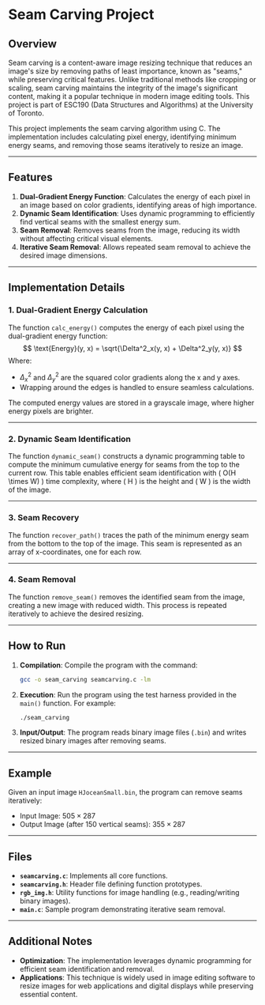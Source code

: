 # Seam Carving Project

## Overview

Seam carving is a content-aware image resizing technique that reduces an image's size by removing paths of least importance, known as "seams," while preserving critical features. Unlike traditional methods like cropping or scaling, seam carving maintains the integrity of the image's significant content, making it a popular technique in modern image editing tools. This project is part of ESC190 (Data Structures and Algorithms) at the University of Toronto.

This project implements the seam carving algorithm using C. The implementation includes calculating pixel energy, identifying minimum energy seams, and removing those seams iteratively to resize an image.

---

## Features

1. **Dual-Gradient Energy Function**: Calculates the energy of each pixel in an image based on color gradients, identifying areas of high importance.
2. **Dynamic Seam Identification**: Uses dynamic programming to efficiently find vertical seams with the smallest energy sum.
3. **Seam Removal**: Removes seams from the image, reducing its width without affecting critical visual elements.
4. **Iterative Seam Removal**: Allows repeated seam removal to achieve the desired image dimensions.

---

## Implementation Details

### 1. Dual-Gradient Energy Calculation
The function `calc_energy()` computes the energy of each pixel using the dual-gradient energy function:
$$
\text{Energy}(y, x) = \sqrt{\Delta^2_x(y, x) + \Delta^2_y(y, x)}
$$
Where:
- $\Delta^2_x$ and $\Delta^2_y$ are the squared color gradients along the x and y axes.
- Wrapping around the edges is handled to ensure seamless calculations.

The computed energy values are stored in a grayscale image, where higher energy pixels are brighter.

---

### 2. Dynamic Seam Identification
The function `dynamic_seam()` constructs a dynamic programming table to compute the minimum cumulative energy for seams from the top to the current row. This table enables efficient seam identification with \( O(H \times W) \) time complexity, where \( H \) is the height and \( W \) is the width of the image.

---

### 3. Seam Recovery
The function `recover_path()` traces the path of the minimum energy seam from the bottom to the top of the image. This seam is represented as an array of x-coordinates, one for each row.

---

### 4. Seam Removal
The function `remove_seam()` removes the identified seam from the image, creating a new image with reduced width. This process is repeated iteratively to achieve the desired resizing.

---

## How to Run

1. **Compilation**: Compile the program with the command:
   ```bash
   gcc -o seam_carving seamcarving.c -lm
   ```

2. **Execution**: Run the program using the test harness provided in the `main()` function. For example:
   ```bash
   ./seam_carving
   ```

3. **Input/Output**: The program reads binary image files (`.bin`) and writes resized binary images after removing seams.

---

## Example

Given an input image `HJoceanSmall.bin`, the program can remove seams iteratively:
- Input Image: $505 \times 287$
- Output Image (after 150 vertical seams): $355 \times 287$

---

## Files

- **`seamcarving.c`**: Implements all core functions.
- **`seamcarving.h`**: Header file defining function prototypes.
- **`rgb_img.h`**: Utility functions for image handling (e.g., reading/writing binary images).
- **`main.c`**: Sample program demonstrating iterative seam removal.

---

## Additional Notes

- **Optimization**: The implementation leverages dynamic programming for efficient seam identification and removal.
- **Applications**: This technique is widely used in image editing software to resize images for web applications and digital displays while preserving essential content.
